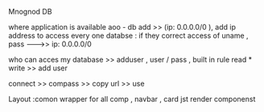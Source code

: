 Mnognod DB

<!-- ************ Network Access ************  -->

where application is available aoo - db add >> (ip: 0.0.0.0/0 ),
add ip address to access every one databse : if they correct access of uname , pass --->> ip: 0.0.0.0/0

<!-- ************ Database Access ************  -->

who can acces my database >> adduser , user / pass , built in rule read \* write >> add user

<!-- ************ Database ************  -->

connect >> compass >> copy url >> use

<!-- Directory structure  -->

Layout :comon wrapper for all comp , navbar , card jst render componenst
